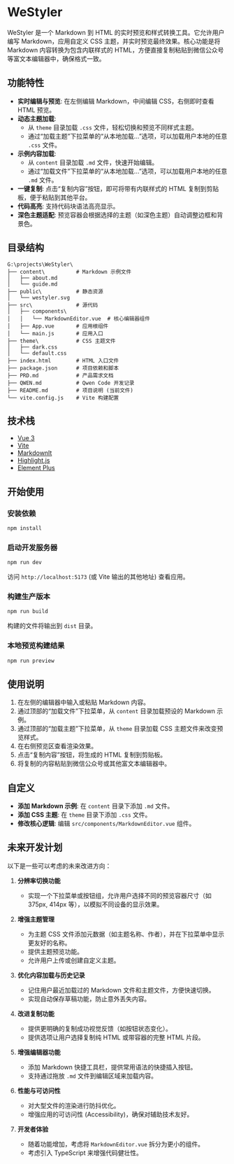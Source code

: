 # WeStyler

WeStyler 是一个 Markdown 到 HTML 的实时预览和样式转换工具。它允许用户编写 Markdown，应用自定义 CSS 主题，并实时预览最终效果。核心功能是将 Markdown 内容转换为包含内联样式的 HTML，方便直接复制粘贴到微信公众号等富文本编辑器中，确保格式一致。

## 功能特性

- **实时编辑与预览**: 在左侧编辑 Markdown，中间编辑 CSS，右侧即时查看 HTML 预览。
- **动态主题加载**:
    - 从 `theme` 目录加载 `.css` 文件，轻松切换和预览不同样式主题。
    - 通过“加载主题”下拉菜单的“从本地加载...”选项，可以加载用户本地的任意 `.css` 文件。
- **示例内容加载**:
    - 从 `content` 目录加载 `.md` 文件，快速开始编辑。
    - 通过“加载文件”下拉菜单的“从本地加载...”选项，可以加载用户本地的任意 `.md` 文件。
- **一键复制**: 点击“复制内容”按钮，即可将带有内联样式的 HTML 复制到剪贴板，便于粘贴到其他平台。
- **代码高亮**: 支持代码块语法高亮显示。
- **深色主题适配**: 预览容器会根据选择的主题（如深色主题）自动调整边框和背景色。

## 目录结构

```
G:\projects\WeStyler\
├── content\          # Markdown 示例文件
│   ├── about.md
│   └── guide.md
├── public\           # 静态资源
│   └── westyler.svg
├── src\              # 源代码
│   ├── components\
│   │   └── MarkdownEditor.vue  # 核心编辑器组件
│   ├── App.vue       # 应用根组件
│   └── main.js       # 应用入口
├── theme\            # CSS 主题文件
│   ├── dark.css
│   └── default.css
├── index.html        # HTML 入口文件
├── package.json      # 项目依赖和脚本
├── PRD.md            # 产品需求文档
├── QWEN.md           # Qwen Code 开发记录
├── README.md         # 项目说明 (当前文件)
└── vite.config.js    # Vite 构建配置
```

## 技术栈

- [Vue 3](https://v3.vuejs.org/)
- [Vite](https://vitejs.dev/)
- [MarkdownIt](https://github.com/markdown-it/markdown-it)
- [Highlight.js](https://highlightjs.org/)
- [Element Plus](https://element-plus.org/)

## 开始使用

### 安装依赖

```bash
npm install
```

### 启动开发服务器

```bash
npm run dev
```

访问 `http://localhost:5173` (或 Vite 输出的其他地址) 查看应用。

### 构建生产版本

```bash
npm run build
```

构建的文件将输出到 `dist` 目录。

### 本地预览构建结果

```bash
npm run preview
```

## 使用说明

1.  在左侧的编辑器中输入或粘贴 Markdown 内容。
2.  通过顶部的“加载文件”下拉菜单，从 `content` 目录加载预设的 Markdown 示例。
3.  通过顶部的“加载主题”下拉菜单，从 `theme` 目录加载 CSS 主题文件来改变预览样式。
4.  在右侧预览区查看渲染效果。
5.  点击“复制内容”按钮，将生成的 HTML 复制到剪贴板。
6.  将复制的内容粘贴到微信公众号或其他富文本编辑器中。

## 自定义

- **添加 Markdown 示例**: 在 `content` 目录下添加 `.md` 文件。
- **添加 CSS 主题**: 在 `theme` 目录下添加 `.css` 文件。
- **修改核心逻辑**: 编辑 `src/components/MarkdownEditor.vue` 组件。

## 未来开发计划

以下是一些可以考虑的未来改进方向：

1.  **分辨率切换功能**
    *   实现一个下拉菜单或按钮组，允许用户选择不同的预览容器尺寸（如 375px, 414px 等），以模拟不同设备的显示效果。

2.  **增强主题管理**
    *   为主题 CSS 文件添加元数据（如主题名称、作者），并在下拉菜单中显示更友好的名称。
    *   提供主题预览功能。
    *   允许用户上传或创建自定义主题。

3.  **优化内容加载与历史记录**
    *   记住用户最近加载过的 Markdown 文件和主题文件，方便快速切换。
    *   实现自动保存草稿功能，防止意外丢失内容。

4.  **改进复制功能**
    *   提供更明确的复制成功视觉反馈（如按钮状态变化）。
    *   提供选项让用户选择复制纯 HTML 或带容器的完整 HTML 片段。

5.  **增强编辑器功能**
    *   添加 Markdown 快捷工具栏，提供常用语法的快捷插入按钮。
    *   支持通过拖放 `.md` 文件到编辑区域来加载内容。

6.  **性能与可访问性**
    *   对大型文件的渲染进行防抖优化。
    *   增强应用的可访问性 (Accessibility)，确保对辅助技术友好。

7.  **开发者体验**
    *   随着功能增加，考虑将 `MarkdownEditor.vue` 拆分为更小的组件。
    *   考虑引入 TypeScript 来增强代码健壮性。
